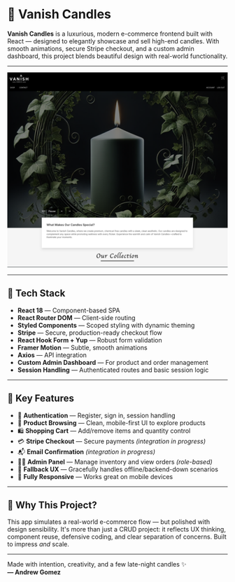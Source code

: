 # 🔧 Vanish Candles

**Vanish Candles** is a luxurious, modern e-commerce frontend built with React — designed to elegantly showcase and sell high-end candles. With smooth animations, secure Stripe checkout, and a custom admin dashboard, this project blends beautiful design with real-world functionality.

---

<p align="center">
  <img src="./src/assets/appscreenshot.png" alt="Vanish Candles Screenshot" width="600"/>
</p>

---

## 🧱 Tech Stack

- **React 18** — Component-based SPA
- **React Router DOM** — Client-side routing
- **Styled Components** — Scoped styling with dynamic theming
- **Stripe** — Secure, production-ready checkout flow
- **React Hook Form + Yup** — Robust form validation
- **Framer Motion** — Subtle, smooth animations
- **Axios** — API integration
- **Custom Admin Dashboard** — For product and order management
- **Session Handling** — Authenticated routes and basic session logic

---

## 🛒 Key Features

- 🔐 **Authentication** — Register, sign in, session handling
- 🔧 **Product Browsing** — Clean, mobile-first UI to explore products
- 🛍️ **Shopping Cart** — Add/remove items and quantity control
- 💳 **Stripe Checkout** — Secure payments _(integration in progress)_
- 📬 **Email Confirmation** _(integration in progress)_
- 🧑‍💼 **Admin Panel** — Manage inventory and view orders _(role-based)_
- 🔄 **Fallback UX** — Gracefully handles offline/backend-down scenarios
- 📱 **Fully Responsive** — Works great on mobile devices

---

## 🎯 Why This Project?

This app simulates a real-world e-commerce flow — but polished with design sensibility. It's more than just a CRUD project: it reflects UX thinking, component reuse, defensive coding, and clear separation of concerns. Built to impress _and_ scale.

---

Made with intention, creativity, and a few late-night candles ✨  
**— Andrew Gomez**
